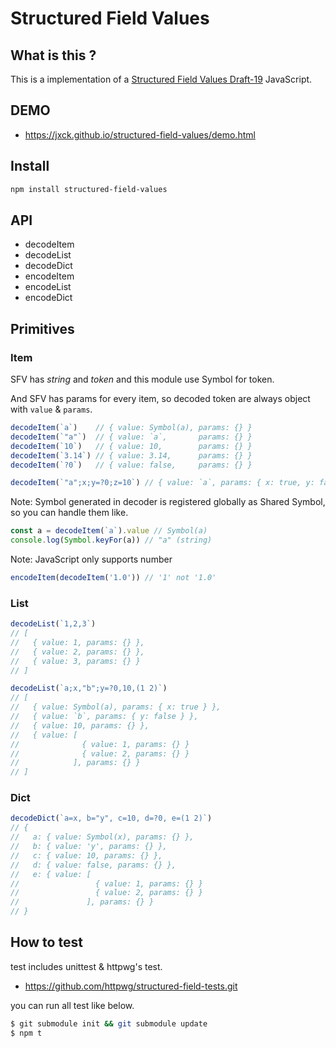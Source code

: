 # Structured Field Values


## What is this ?

This is a implementation of a [Structured Field Values Draft-19](https://tools.ietf.org/html/draft-ietf-httpbis-header-structure-19) JavaScript.


## DEMO

- <https://jxck.github.io/structured-field-values/demo.html>


## Install


```sh
npm install structured-field-values
```


## API

- decodeItem
- decodeList
- decodeDict
- encodeItem
- encodeList
- encodeDict


## Primitives


### Item

SFV has *string* and *token* and this module use Symbol for token.

And SFV has params for every item, so decoded token are always object with `value` & `params`.


```js
decodeItem(`a`)    // { value: Symbol(a), params: {} }
decodeItem(`"a"`)  // { value: `a`,       params: {} }
decodeItem(`10`)   // { value: 10,        params: {} }
decodeItem(`3.14`) // { value: 3.14,      params: {} }
decodeItem(`?0`)   // { value: false,     params: {} }

decodeItem(`"a";x;y=?0;z=10`) // { value: `a`, params: { x: true, y: false, z: 10 } }
```

Note: Symbol generated in decoder is registered globally as Shared Symbol, so you can handle them like.


```js
const a = decodeItem(`a`).value // Symbol(a)
console.log(Symbol.keyFor(a)) // "a" (string)
```

Note: JavaScript only supports number


```js
encodeItem(decodeItem('1.0')) // '1' not '1.0'
```


### List


```js
decodeList(`1,2,3`)
// [
//   { value: 1, params: {} },
//   { value: 2, params: {} },
//   { value: 3, params: {} }
// ]

decodeList(`a;x,"b";y=?0,10,(1 2)`)
// [
//   { value: Symbol(a), params: { x: true } },
//   { value: `b`, params: { y: false } },
//   { value: 10, params: {} },
//   { value: [
//              { value: 1, params: {} }
//              { value: 2, params: {} }
//            ], params: {} }
// ]
```


### Dict


```js
decodeDict(`a=x, b="y", c=10, d=?0, e=(1 2)`)
// {
//   a: { value: Symbol(x), params: {} },
//   b: { value: 'y', params: {} },
//   c: { value: 10, params: {} },
//   d: { value: false, params: {} },
//   e: { value: [
//                 { value: 1, params: {} }
//                 { value: 2, params: {} }
//               ], params: {} }
// }
```


## How to test

test includes unittest & httpwg's test.

- https://github.com/httpwg/structured-field-tests.git

you can run all test like below.


```sh
$ git submodule init && git submodule update
$ npm t
```
